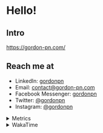 # Hello!

## Intro

<https://gordon-pn.com/>

## Reach me at

- LinkedIn: [gordonpn](https://www.linkedin.com/in/gordonpn/)
- Email: [contact@gordon-pn.com](mailto:contact@gordon-pn.com)
- Facebook Messenger: [gordonpn](https://www.messenger.com/t/Gordonpn)
- Twitter: [@gordonpn](https://twitter.com/Gordonpn)
- Instagram: [@gordonpn](https://www.instagram.com/gordonpn/)

<details>
  <summary>Metrics</summary>

  <img align="center" src="https://github.com/gordonpn/gordonpn/blob/master/github-metrics.svg" alt="GitHub Metrics">

</details>

<details>
  <summary>WakaTime</summary>

  <!--START_SECTION:waka-->
📊 **This Week I Spent My Time On** 

```text
💬 Programming Languages: 
Other                    15 hrs 24 mins      ███████░░░░░░░░░░░░░░░░░░   29.66 % 
Java                     10 hrs 22 mins      █████░░░░░░░░░░░░░░░░░░░░   19.97 % 
XML                      9 hrs 2 mins        ████░░░░░░░░░░░░░░░░░░░░░   17.40 % 
Bash                     8 hrs 23 mins       ████░░░░░░░░░░░░░░░░░░░░░   16.15 % 
Brazil Dependency Config 4 hrs 15 mins       ██░░░░░░░░░░░░░░░░░░░░░░░   08.21 % 

🔥 Editors: 
Chrome                   32 hrs 1 min        ███████████████░░░░░░░░░░   61.67 % 
iTerm2                   8 hrs 48 mins       ████░░░░░░░░░░░░░░░░░░░░░   16.94 % 
IntelliJ IDEA            4 hrs 26 mins       ██░░░░░░░░░░░░░░░░░░░░░░░   08.56 % 
Slack                    2 hrs 14 mins       █░░░░░░░░░░░░░░░░░░░░░░░░   04.32 % 
Firefox                  1 hr 32 mins        █░░░░░░░░░░░░░░░░░░░░░░░░   02.98 % 
```


 Last Updated on 15/03/2025 16:24:16 UTC
<!--END_SECTION:waka-->
</details>
